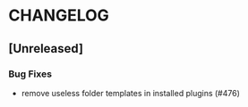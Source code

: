 # CHANGELOG

## [Unreleased]

### Bug Fixes

- remove useless folder templates in installed plugins (#476)


